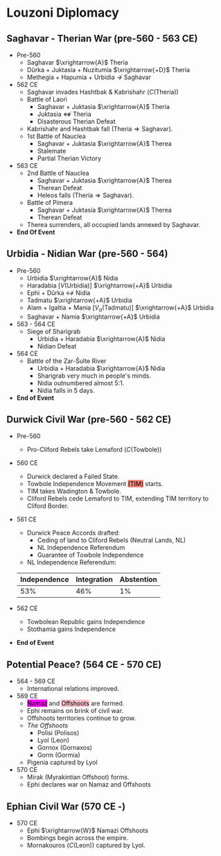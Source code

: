 # Louzoni Diplomacy

## Saghavar - Therian War (pre-560 - 563 CE)
* Pre-560
    - Saghavar $\xrightarrow{A}$ Theria
    - Dûrka + Juktasia + Nuzitumia $\xrightarrow{+D}$ Theria
    - Methegia + Hapumia + Urbidia $\not\rightarrow$ Saghavar
* 562 CE
    - Saghavar invades Hashtbak & Kabrishahr ($C(\text{Theria})$)
    - Battle of Laori
        - Saghavar + Juktasia $\xrightarrow{A}$ Theria
        - Juktasia $\not\Leftrightarrow$ Theria
        - Disasterous Therian Defeat
    - Kabrishahr and Hashtbak fall ($\text{Theria}\Rightarrow\text{Saghavar}$).
    - 1st Battle of Nauclea
        - Saghavar + Juktasia $\xrightarrow{A}$ Therea
        - Stalemate
        - Partial Therian Victory
* 563 CE
    - 2nd Battle of Nauclea
        - Saghavar + Juktasia $\xrightarrow{A}$ Therea
        - Therean Defeat
        - Heleos falls ($\text{Theria}\Rightarrow\text{Saghavar}$).
    - Battle of Pimera
        - Saghavar + Juktasia $\xrightarrow{A}$ Therea
        - Therean Defeat
    - Therea surrenders, all occupied lands annexed by Saghavar.
* **End Of Event**

## Urbidia - Nidian War (pre-560 - 564)
* Pre-560
    - Urbidia $\xrightarrow{A}$ Nidia
    - Haradabia [$V(\text{Urbidia})$] $\xrightarrow{+A}$ Urbidia
    - Ephi + Dûrka $\not\leftrightarrow$ Nidia
    - Tadmatu $\xrightarrow{+A}$ Urbidia
    - Alam + Igaltia + Mania [$V_a(\text{Tadmatu})$] $\xrightarrow{+A}$ Urbidia
    - Saghavar + Namia $\xrightarrow{+A}$ Urbidia
* 563 - 564 CE
    - Siege of Sharigrab
        - Urbidia + Haradabia $\xrightarrow{A}$ Nidia
        -  Nidian Defeat
* 564 CE
    - Battle of the Zar-Šulte River
        - Urbidia + Haradabia $\xrightarrow{A}$ Nidia
        - Sharigrab very much in people's minds.
        - Nidia outnumbered almost 5:1.
        - Nidia falls in 5 days.
* **End of Event**


## Durwick Civil War (pre-560 - 562 CE)
* Pre-560
    - Pro-Cliford Rebels take Lemaford ($C(\text{Towbole})$)
* 560 CE
    - Durwick declared a Failed State.
    - Towbole Independence Movement <mark style="background-color: salmon">(TIM)</mark> starts.
    - TIM takes Wadington & Towbole.
    - Cliford Rebels cede Lemaford to TIM, extending TIM territory to Cliford Border.
* 561 CE
    - Durwick Peace Accords drafted:
        - Ceding of land to Cliford Rebels (Neutral Lands, NL)
        - NL Independence Referendum
        - Guarantee of Towbole Independence
    - NL Independence Referendum:  

    | Independence | Integration | Abstention |
    |--------------|-------------|------------|
    | 53%          | 46%         | 1%         |

* 562 CE
    - Towbolean Republic gains Independence
    - Stothamia gains Independence
* **End of Event**

## Potential Peace? (564 CE - 570 CE)
* 564 - 569 CE
    - International relations improved.
* 569 CE
    - <mark style="background-color: magenta">Namaz</mark> and <mark style="background-color: pink">Offshoots</mark> are formed.
    - Ephi remains on brink of civil war.
    - Offshoots territories continue to grow.
    * *The Offshoots*
        - Polisi (Polisos)
        - Lyol (Leon)
        - Gornox (Gornaxos)
        - Gorm (Gormia)
    - Pigenia captured by Lyol
* 570 CE
    - Mirak (Myrakintian Offshoot) forms.
    - Ephi declares war on Namaz and Offshoots

## Ephian Civil War (570 CE -)
* 570 CE
    - Ephi $\xrightarrow{W}$ Namazi Offshoots
    - Bombings begin across the empire.
    - Mornakouros ($C(\text{Leon})$) captured by Lyol.
